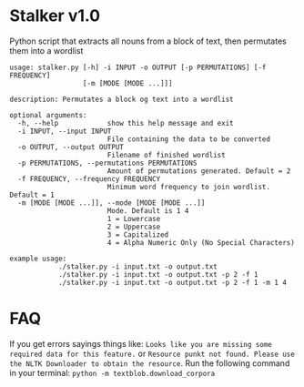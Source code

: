 # Stalker v1.0
Python script that extracts all nouns from a block of text, then permutates them into a wordlist

```
usage: stalker.py [-h] -i INPUT -o OUTPUT [-p PERMUTATIONS] [-f FREQUENCY]
                  [-m [MODE [MODE ...]]]

description: Permutates a block og text into a wordlist

optional arguments:
  -h, --help            show this help message and exit
  -i INPUT, --input INPUT
                        File containing the data to be converted
  -o OUTPUT, --output OUTPUT
                        Filename of finished wordlist
  -p PERMUTATIONS, --permutations PERMUTATIONS
                        Amount of permutations generated. Default = 2
  -f FREQUENCY, --frequency FREQUENCY
                        Minimum word frequency to join wordlist. Default = 1
  -m [MODE [MODE ...]], --mode [MODE [MODE ...]]
                        Mode. Default is 1 4
                        1 = Lowercase
                        2 = Uppercase
                        3 = Capitalized
                        4 = Alpha Numeric Only (No Special Characters)

example usage:
			./stalker.py -i input.txt -o output.txt
			./stalker.py -i input.txt -o output.txt -p 2 -f 1
			./stalker.py -i input.txt -o output.txt -p 2 -f 1 -m 1 4
```

# FAQ
If you get errors sayings things like: `Looks like you are missing some required data for this feature.` or `Resource punkt not found. Please use the NLTK Downloader to obtain the resource`. Run the following command in your terminal:
`python -m textblob.download_corpora`
